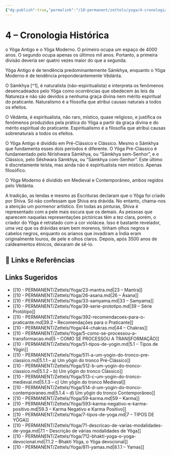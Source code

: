 ```yaml
---
{"dg-publish":true,"permalink":"/10-permanent/zettels/yoga/4-cronologia-historica/","title":"4 – Cronologia Histórica","tags":["source/trato-yoga","type/concept"],"noteIcon":""}
---
```



# 4 – Cronologia Histórica

o Yôga Antigo e o Yôga Moderno. O primeiro ocupa um espaço de 4000 anos. O segundo ocupa apenas os últimos mil anos. Portanto, a primeira divisão deveria ser quatro vezes maior do que a segunda.

Yôga Antigo é de tendência predominantemente Sámkhya, enquanto o Yôga Moderno é de tendência preponderantemente Vêdánta.

O Sámkhya [^1], é naturalista (não-espiritualista) e interpreta os fenômenos desencadeados pelo Yôga como ocorrências que obedecem às leis da Natureza e não são devidos a nenhuma graça divina nem mérito espiritual do praticante. Naturalismo é a filosofia que atribui causas naturais a todos os efeitos.

O Vêdánta, é espiritualista, não raro, místico, quase religioso, e justifica os fenômenos produzidos pela prática do Yôga a partir da graça divina e do mérito espiritual do praticante. Espiritualismo é a filosofia que atribui causas sobrenaturais a todos os efeitos.

O Yôga Antigo é dividido em Pré-Clássico e Clássico. Mesmo o Sámkhya que fundamenta esses dois períodos é diferente. O Yôga Pré-Clássico é fundamentado pelo Niríshwara Sámkhya, ou “Sámkhya sem-Senhor”, e o Clássico, pelo Sêshwara Sámkhya, ou “Sámkhya com-Senhor”. Este último é discretamente teísta, mas ainda não é espiritualista nem místico. Apenas filosófico.

O Yôga Moderno é dividido em Medieval e Contemporâneo, ambos regidos pelo Vêdánta.

A tradição, as lendas e mesmo as Escrituras declaram que o Yôga foi criado por Shiva. Só não confessam que Shiva era drávida. No entanto, chama-nos a atenção um pormenor artístico. Em todas as pinturas, Shiva é representado com a pele mais escura que os demais. As pessoas que aparecem naquelas representações pictóricas têm a tez clara, porém, o criador do Yôga é retratado com a cor violácea. Isso é bastante revelador, uma vez que os drávidas eram bem morenos, tinham olhos negros e cabelos negros, enquanto os arianos que invadiram a Índia eram originalmente louros, de pele e olhos claros. Depois, após 3500 anos de caldeamentos étnicos, deixaram de sê-lo.

## 🔗 Links e Referências

## Links Sugeridos

- [[10 - PERMANENT/Zettels/Yoga/23-mantra.md\|23 – Mantra]]
- [[10 - PERMANENT/Zettels/Yoga/26-asana.md\|26 – Ásana]]
- [[10 - PERMANENT/Zettels/Yoga/33-samyama.md\|33 – Samyama]]
- [[10 - PERMANENT/Zettels/Yoga/39-serie-prototipo.md\|39 – Série Protótipo]]
- [[10 - PERMANENT/Zettels/Yoga/392-recomendacoes-para-o-praticante.md\|39.2 – Recomendações para o Praticante]]
- [[10 - PERMANENT/Zettels/Yoga/44-chakras.md\|44 – Chakras]]
- [[10 - PERMANENT/Zettels/Yoga/5-como-se-processou-a-transformacao.md\|5 – COMO SE PROCESSOU A TRANSFORMAÇÃO]]
- [[10 - PERMANENT/Zettels/Yoga/51-tipos-de-yogin.md\|5.1 – Tipos de Yôgin]]
- [[10 - PERMANENT/Zettels/Yoga/511-a-um-yogin-do-tronco-pre-classico.md\|5.1.1 – a) Um yôgin do tronco Pré-Clássico]]
- [[10 - PERMANENT/Zettels/Yoga/512-b-um-yogin-do-tronco-classico.md\|5.1.2 – b) Um yôgin do tronco Clássico]]
- [[10 - PERMANENT/Zettels/Yoga/513-c-um-yogin-do-tronco-medieval.md\|5.1.3 – c) Um yôgin do tronco Medieval]]
- [[10 - PERMANENT/Zettels/Yoga/514-d-um-yogin-do-tronco-contemporaneo.md\|5.1.4 – d) Um yôgin do tronco Contemporâneo]]
- [[10 - PERMANENT/Zettels/Yoga/59-karma.md\|59 – Karma]]
- [[10 - PERMANENT/Zettels/Yoga/593-karma-negativo-e-karma-positivo.md\|59.3 – Karma Negativo e Karma Positivo]]
- [[10 - PERMANENT/Zettels/Yoga/7-tipos-de-yoga.md\|7 – TIPOS DE YÔGA]]
- [[10 - PERMANENT/Zettels/Yoga/71-descricao-de-varias-modalidades-de-yoga.md\|7.1 – Descrição de várias modalidades de Yôga]]
- [[10 - PERMANENT/Zettels/Yoga/712-bhakti-yoga-o-yoga-devocional.md\|7.1.2 – Bhakti Yôga, o Yôga devocional]]
- [[10 - PERMANENT/Zettels/Yoga/811-yamas.md\|8.1.1 – Yamas]]